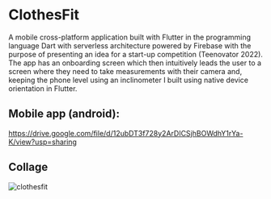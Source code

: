 # ClothesFit
A mobile cross-platform application built with Flutter in the programming language Dart with serverless architecture powered by Firebase with the purpose of presenting an idea for a start-up competition (Teenovator 2022). The app has an onboarding screen which then intuitively leads the user to a screen where they need to take measurements with their camera and, keeping the phone level using an inclinometer I built using native device orientation in Flutter.

## Mobile app (android):
https://drive.google.com/file/d/12ubDT3f728y2ArDICSjhBOWdhY1rYa-K/view?usp=sharing

## Collage
![clothesfit](https://github.com/IpsilonS2Hasti/clothesfit/assets/59172405/4b68ed8a-956a-4c63-a58d-7e865cae0fcc)
